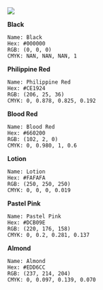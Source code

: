 <img src="https://www.schemecolor.com/images/scheme/hitman.png" />

**Black**

```
Name: Black
Hex: #000000
RGB: (0, 0, 0)
CMYK: NAN, NAN, NAN, 1
```

**Philippine Red**

```
Name: Philippine Red
Hex: #CE1924
RGB: (206, 25, 36)
CMYK: 0, 0.878, 0.825, 0.192
```

**Blood Red**

```
Name: Blood Red
Hex: #660200
RGB: (102, 2, 0)
CMYK: 0, 0.980, 1, 0.6
```

**Lotion**

```
Name: Lotion
Hex: #FAFAFA
RGB: (250, 250, 250)
CMYK: 0, 0, 0, 0.019
```

**Pastel Pink**

```
Name: Pastel Pink
Hex: #DCB09E
RGB: (220, 176, 158)
CMYK: 0, 0.2, 0.281, 0.137
```

**Almond**

```
Name: Almond
Hex: #EDD6CC
RGB: (237, 214, 204)
CMYK: 0, 0.097, 0.139, 0.070
```
